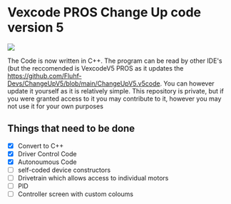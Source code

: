 # Vexcode PROS Change Up code version 5

![](https://i.ytimg.com/vi/Hxs0q9UoMDQ/maxresdefault.jpg)

The Code is now written in C++. The program can be read by other IDE's (but the reccomended is VexcodeV5 PROS as it updates the https://github.com/Fluhf-Devs/ChangeUpV5/blob/main/ChangeUpV5.v5code. You can however update it yourself as it is relatively simple. This repository is private, but if you were granted access to it you may contribute to it, however you may not use it for your own purposes

## Things that need to be done

- [X] Convert to C++
- [X] Driver Control Code
- [X] Autonoumous Code
- [ ] self-coded device constructors
- [ ] Drivetrain which allows access to individual motors
- [ ] PID
- [ ] Controller screen with custom coloums
